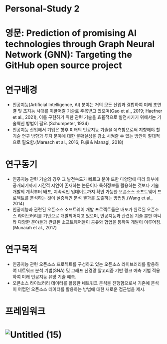 # Personal-Study 2
# 영문: Prediction of promising AI technologies through Graph Neural Network (GNN): Targeting the GitHub open source project

# 연구배경
- 인공지능(Artificial Intelligence, AI) 분야는 거의 모든 산업과 결합하여 미래 초연결 및 초지능 시대를 이끌어갈 기술로 주목받고 있으며(Gao et al., 2019; Haefner et al., 2021), 이를 구현하기 위한 관련 기술을 효율적으로 발전시키기 위해서는 기술혁신 방법이 필요.(Schumpeter, 1934)
- 인공지능 산업에서 기업은 향후 미래의 인공지능 기술을 예측함으로써 지향해야 할 기술 연구 방향과 투자 분야에 대한 불확실성을 감소 시켜줄 수 있는 방안이 절대적으로 필요함.(Maresch et al., 2016; Fujii & Managi, 2018)

# 연구동기
- 인공지능 관련 기술의 경우 그 발전속도가 빠르고 분야 또한 다양함에 따라 외부에 공개되기까지 시간적 지연이 존재하는 논문이나 특허정보를 활용하는 것보다 기술개발의 계획부터 배포, 지속적인 업데이트까지 확인 가능한 오픈소스 소프트웨어 프로젝트를 분석하는 것이 실증적인 분석 결과를 도출하는 방법임.(Wang et al., 2014)
- 인공지능과 관련된 오픈소스 소프트웨어 개발 프로젝트들은 배포가 완료된 오픈소스 라이브러리를 기반으로 개발되어지고 있으며, 인공지능과 관련된 기술 뿐만 아니라 다양한 분야들과 관련된 소프트웨어들이 공유와 협업을 통하여 개발이 이루어짐.(Munaiah et al., 2017)

# 연구목적
- 인공지능 관련 오픈소스 프로젝트를 구성하고 있는 오픈소스 라이브러리를 활용하여 네트워크 분석 기법(SNA) 및 그래프 신경망 알고리즘 기반 링크 예측 기법 적용하여 미래 인공지능 유망 기술 예측.
- 오픈소스 라이브러리 데이터를 활용한 네트워크 분석을 진행함으로서 기존에 분석이 어렵던 오픈소스 데이터를 활용하는 방법에 대한 새로운 접근법을 제시.

# 프레임워크
# ![Untitled (15)](https://user-images.githubusercontent.com/35715977/191416071-6eff7564-e0c4-4f0f-9484-7734468013eb.png)
